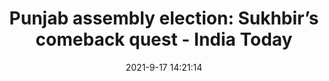 ---
"title": "Punjab assembly election: Sukhbir’s comeback quest - India Today"
"date": "2021-9-17 14:21:14"
"feed_name": "GOOGLENEWSMINING"
"feed_website": "https://news.google.com/search?q=mining%2Bincident&hl=en-US&gl=US&ceid=US:en"
"feed_rss": "https://news.google.com/rss/search?q=mining%2Bincident&hl=en-US&gl=US&ceid=US:en"
"link": "https://www.indiatoday.in/magazine/up-front/story/20210927-punjab-assembly-election-sukhbir-s-comeback-quest-1854059-2021-09-17"
"file": "_posts/2021-1-1-6f737284a43403368687ac074573c5142ee6c9ed.md"
"accident": "0"
"drilling": "0"
"dead": "0"
"injured": "0"
---